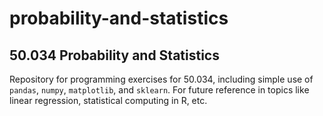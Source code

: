 # probability-and-statistics
## 50.034 Probability and Statistics
Repository for programming exercises for 50.034, including simple use of `pandas`, `numpy`, `matplotlib`, and `sklearn`. For future reference in topics like linear regression, statistical computing in R, etc.